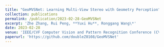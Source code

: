 ```yaml
---
title: "GeoMVSNet: Learning Multi-View Stereo with Geometry Perception"
collection: publications
permalink: /publication/2023-02-28-GeoMVSNet
excerpt: 'Zhe Zhang, Rui Peng, **Yuxi Hu**, Ronggang Wang\*'
date: 2023-02-28
venue: 'IEEE/CVF Computer Vision and Pattern Recognition Conference (CVPR)'
paperurl: 'https://github.com/doubleZ0108/GeoMVSNet'
---
```

